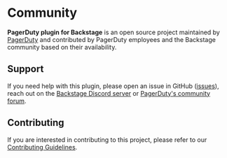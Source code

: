 # Community

**PagerDuty plugin for Backstage** is an open source project maintained by [PagerDuty](https://pagerduty.com) and contributed by PagerDuty employees and the Backstage community based on their availability.

## Support

If you need help with this plugin, please open an issue in GitHub ([issues](https://github.com/PagerDuty/backstage-plugins)), reach out on the [Backstage Discord server](https://discord.gg/backstage-687207715902193673) or [PagerDuty's community forum](https://community.pagerduty.com/).

## Contributing

If you are interested in contributing to this project, please refer to our [Contributing Guidelines](https://github.com/PagerDuty/backstage-plugins/blob/main/docs/contributing.md).
